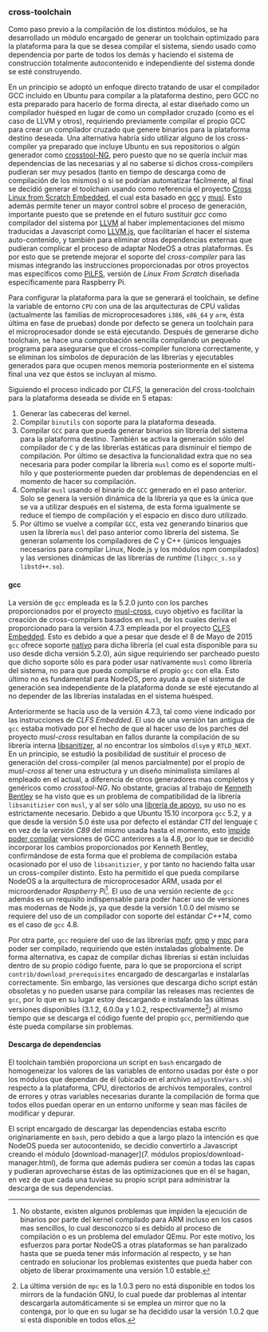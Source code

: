 ### cross-toolchain

Como paso previo a la compilación de los distintos módulos, se ha desarrollado
un módulo encargado de generar un toolchain optimizado para la plataforma para
la que se desea compilar el sistema, siendo usado como dependencia por parte de
todos los demás y haciendo el sistema de construcción totalmente autocontenido e
independiente del sistema donde se esté construyendo.

En un principio se adoptó un enfoque directo tratando de usar el compilador GCC
incluido en Ubuntu para compilar a la plataforma destino, pero GCC no esta
preparado para hacerlo de forma directa, al estar diseñado como un compilador
huésped en lugar de como un compilador cruzado (como es el caso de LLVM y otros),
requiriendo previamente compilar el propio GCC para crear un compilador cruzado
que genere binarios para la plataforma destino deseada. Una alternativa habría
sido utilizar alguno de los cross-compiler ya preparado que incluye Ubuntu en
sus repositorios o algún generador como [crosstool-NG](http://crosstool-ng.org),
pero puesto que no se quería incluir mas dependencias de las necesarias y al no
saberse si dichos cross-compilers pudieran ser muy pesados (tanto en tiempo de
descarga como de compilación de los mismos) o si se podrían automatizar
fácilmente, al final se decidió generar el toolchain usando como referencia el
proyecto [Cross Linux from Scratch Embedded](http://clfs.org/view/clfs-embedded),
el cual esta basado en [gcc](https://gcc.gnu.org) y [musl](musl-libc.org). Esto
además permite tener un mayor control sobre el proceso de generación, importante
puesto que se pretende en el futuro sustituir *gcc* como compilador del sistema
por [LLVM](http://llvm.org) al haber implementaciones del mismo traducidas a
Javascript como [LLVM.js](https://github.com/kripken/llvm.js), que facilitarían
el hacer el sistema auto-contenido, y también para eliminar otras dependencias
externas que pudieran complicar el proceso de adaptar NodeOS a otras plataformas.
Es por esto que se pretende mejorar el soporte del *cross-compiler* para las
mismas integrando las instrucciones proporcionadas por otros proyectos mas
específicos como [PiLFS](http://www.intestinate.com/pilfs), versión de *Linux
From Scratch* diseñada específicamente para Raspberry Pi.

Para configurar la plataforma para la que se generará el toolchain, se define la
variable de entorno `CPU` con una de las arquitecturas de CPU validas
(actualmente las familias de microprocesadores `i386`, `x86_64` y `arm`, ésta
última en fase de pruebas) donde por defecto se genera un toolchain para el
microprocesador donde se está ejecutando. Después de generarse dicho toolchain,
se hace una comprobación sencilla compilando un pequeño programa para asegurarse
que el cross-compiler funciona correctamente, y se eliminan los símbolos de
depuración de las librerías y ejecutables generados para que ocupen menos
memoria posteriormente en el sistema final una vez que éstos se incluyan al
mismo.

Siguiendo el proceso indicado por *CLFS*, la generación del cross-toolchain para
la plataforma deseada se divide en 5 etapas:

1. Generar las cabeceras del kernel.
2. Compilar `binutils` con soporte para la plataforma deseada.
3. Compilar `GCC` para que pueda generar binarios sin librería del sistema para
   la plataforma destino. También se activa la generación sólo del compilador de
   `C` y de las librerías estáticas para disminuir el tiempo de compilación. Por
   último se desactiva la funcionalidad extra que no sea necesaria para poder
   compilar la librería `musl` como es el soporte multi-hilo y que posteriormente
   pueden dar problemas de dependencias en el momento de hacer su compilación.
4. Compilar `musl` usando el binario de `GCC` generado en el paso anterior. Solo
   se genera la versión dinámica de la librería ya que es la única que se va a
   utilizar después en el sistema, de esta forma igualmente se reduce el tiempo
   de compilación y el espacio en disco duro utilizado.
5. Por último se vuelve a compilar `GCC`, esta vez generando binarios que usen
   la librería `musl` del paso anterior como librería del sistema. Se generan
   solamente los compiladores de C y C++ (únicos lenguajes necesarios para
   compilar Linux, Node.js y los módulos npm compilados) y las versiones
   dinámicas de las librerías de *runtime* (`libgcc_s.so` y `libstd++.so`).

#### gcc

La versión de `gcc` empleada es la 5.2.0 junto con los parches proporcionados
por el proyecto [musl-cross](https://github.com/GregorR/musl-cross), cuyo
objetivo es facilitar la creación de cross-compilers basados en `musl`, de los
cuales deriva el proporcionado para la versión 4.7.3 empleada por el proyecto
[CLFS Embedded](http://patches.clfs.org/embedded-dev/gcc-4.7.3-musl-1.patch).
Esto es debido a que a pesar que desde el 8 de Mayo de 2015 `gcc` ofrece soporte
[nativo](https://www.phoronix.com?page=news_item&px=Musl-Libc-GCC-Support) para
dicha librería (el cual esta disponible para su uso desde dicha versión 5.2.0),
aún sigue requiriendo ser parcheado puesto que dicho soporte sólo es para poder
usar nativamente `musl` como librería del sistema, no para que pueda compilarse
el propio `gcc` con ella. Esto último no es fundamental para NodeOS, pero ayuda
a que el sistema de generación sea independiente de la plataforma donde se esté
ejecutando al no depender de las librerías instaladas en el sistema huésped.

Anteriormente se hacía uso de la versión 4.7.3, tal como viene indicado por las
instrucciones de *CLFS Embedded*. El uso de una versión tan antigua de `gcc`
estaba motivado por el hecho de que al hacer uso de los parches del proyecto
*musl-cross* resultaban en fallos durante la compilación de su librería interna
[libsanitizer](https://github.com/gcc-mirror/gcc/tree/master/libsanitizer), al
no encontrar los símbolos `dlsym` y `RTLD_NEXT`. En un principio, se estudió la
posibilidad de sustituir el proceso de generación del cross-compiler (al menos
parcialmente) por el propio de *musl-cross* al tener una estructura y un diseño
minimalista similares al empleado en el actual, a diferencia de otros generadores
mas completos y genéricos como *crosstool-NG*. No obstante, gracias al trabajo
de [Kenneth Bentley](https://github.com/heavyk) se ha visto que es un problema
de compatibilidad de la librería `libsanitizier` con `musl`, y al ser sólo una
[librería de apoyo](https://github.com/NodeOS/NodeOS/pull/172#issuecomment-142699830),
su uso no es estrictamente necesario. Debido a que Ubuntu 15.10 incorpora `gcc`
5.2, y a que desde la versión 5.0 éste usa por defecto el estándar *C11* del
lenguaje `C` en vez de la versión *C89* del mismo usada hasta el momento, esto
[impide poder compilar](https://gcc.gnu.org/ml/gcc-patches/2015-08/msg00375.html)
versiones de GCC anteriores a la 4.8, por lo que se decidió incorporar los
cambios proporcionados por Kenneth Bentley, confirmándose de esta forma que el
problema de compilación estaba ocasionado por el uso de `libsanitizier`, y por
tanto no haciendo falta usar un cross-compiler distinto. Esto ha permitido el
que pueda compilarse NodeOS a la arquitectura de microprocesador ARM, usada por
el microordenador *Raspberry Pi*[^1]. El uso de una versión reciente de `gcc`
además es un requisito indispensable para poder hacer uso de versiones mas
modernas de Node.js, ya que desde la versión 1.0.0 del mismo se requiere del uso
de un compilador con soporte del estándar *C++14*, como es el caso de `gcc` 4.8.

Por otra parte, `gcc` requiere del uso de las librerías
[mpfr](http://www.mpfr.org), [gmp](https://gmplib.org) y
[mpc](http://mpc.multiprecision.org) para poder ser compilado, requiriendo que
estén instaladas globalmente. De forma alternativa, es capaz de compilar dichas
librerías si están incluidas dentro de su propio código fuente, para lo que se
proporciona el script `contrib/download_prerequisites` encargado de descargarlas
e instalarlas correctamente. Sin embargo, las versiones que descarga dicho
script están obsoletas y no pueden usarse para compilar las releases mas
recientes de `gcc`, por lo que en su lugar estoy descargando e instalando las
últimas versiones disponibles (3.1.2, 6.0.0a y 1.0.2, respectivamente[^2]) al
mismo tiempo que se descarga el código fuente del propio `gcc`, permitiendo que
éste pueda compilarse sin problemas.

#### Descarga de dependencias

El toolchain también proporciona un script en `bash` encargado de homogeneizar
los valores de las variables de entorno usadas por éste o por los módulos que
dependan de él (ubicado en el archivo `adjustEnvVars.sh`) respecto a la
plataforma, CPU, directorios de archivos temporales, control de errores y otras
variables necesarias durante la compilación de forma que todos ellos puedan
operar en un entorno uniforme y sean mas fáciles de modificar y depurar.

El script encargado de descargar las dependencias estaba escrito originariamente
en `bash`, pero debido a que a largo plazo la intención es que NodeOS pueda ser
autocontenido, se decidio convertirlo a Javascript creando el módulo
[download-manager](7. módulos propios/download-manager.html),
de forma que además pudiera ser común a todas las capas y pudieran aprovecharse
éstas de las optimizaciones que en él se hagan, en vez de que cada una tuviese
su propio script para administrar la descarga de sus dependencias.


[^1]: No obstante, existen algunos problemas que impiden la ejecución de binarios por parte del kernel compilado para ARM incluso en los casos mas sencillos, lo cual desconozco si es debido al proceso de compilación o es un problema del emulador QEmu. Por este motivo, los esfuerzos para portar NodeOS a otras plataformas se han paralizado hasta que se pueda tener más información al respecto, y se han centrado en solucionar los problemas existentes que pueda haber con objeto de liberar proximamente una versión 1.0 estable.
[^2]: La última versión de `mpc` es la 1.0.3 pero no está disponible en todos los mirrors de la fundación GNU, lo cual puede dar problemas al intentar descargarla automáticamente si se emplea un mirror que no la contenga, por lo que en su lugar se ha decidido usar la versión 1.0.2 que sí está disponible en todos ellos.

